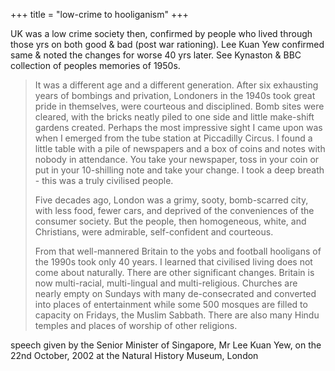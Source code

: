 +++
title = "low-crime to hooliganism"
+++

UK was a low crime society then, confirmed by people who lived through those yrs on both good & bad (post war rationing). Lee Kuan Yew confirmed same & noted the changes for worse 40 yrs later. See Kynaston & BBC collection of peoples memories of 1950s.

> It was a different age and a different generation. After six exhausting years of bombings and privation, Londoners in the 1940s took great pride in themselves, were courteous and disciplined. Bomb sites were cleared, with the bricks neatly piled to one side and little make-shift gardens created. Perhaps the most impressive sight I came upon was when I emerged from the tube station at Piccadilly Circus. I found a little table with a pile of newspapers and a box of coins and notes with nobody in attendance. You take your newspaper, toss in your coin or put in your 10-shilling note and take your change. I took a deep breath - this was a truly civilised people.
> 
> Five decades ago, London was a grimy, sooty, bomb-scarred city, with less food, fewer cars, and deprived of the conveniences of the consumer society. But the people, then homogeneous, white, and Christians, were admirable, self-confident and courteous. 
> 
> From that well-mannered Britain to the yobs and football hooligans of the 1990s took only 40 years. I learned that civilised living does not come about naturally. There are other significant changes. Britain is now multi-racial, multi-lingual and multi-religious. Churches are nearly empty on Sundays with many de-consecrated and converted into places of entertainment while some 500 mosques are filled to capacity on Fridays, the Muslim Sabbath. There are also many Hindu temples and places of worship of other religions.

speech given by the Senior Minister of Singapore, Mr Lee Kuan Yew, on the 22nd October, 2002 at the Natural History Museum, London